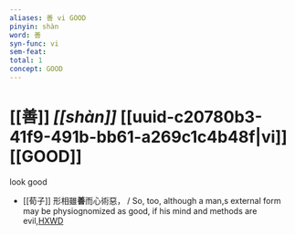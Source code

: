 ```yaml
---
aliases: 善 vi GOOD
pinyin: shàn
word: 善
syn-func: vi
sem-feat: 
total: 1
concept: GOOD 
---
```

# [[善]] *[[shàn]]*  [[uuid-c20780b3-41f9-491b-bb61-a269c1c4b48f|vi]] [[GOOD]]
look good
 - [[荀子]] 形相雖**善**而心術惡，
                     / So, too, although a man,s external form may be physiognomized as good, if his mind and methods are evil,[HXWD](https://hxwd.org/textview.html?location=KR3a0002_tls_005-1a.20)